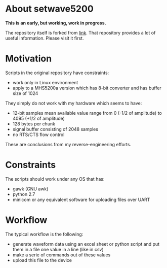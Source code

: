 About setwave5200
=================

**This is an early, but working, work in progress.**

The repository itself is forked from [link](https://github.com/wd5gnr/mhs5200a). That repository provides a lot of useful information. Please visit it first.

# Motivation

Scripts in the original repository have constraints:

* work only in Linux environment
* apply to a MHS5200a version which has 8-bit converter and has buffer size of 1024

They simply do not work with my hardware which seems to have:

* 12-bit samples mean available value range from 0 (-1/2 of amplitude) to 4095 (+1/2 of amplitude)
* 128 bytes per chunk
* signal buffer consisting of 2048 samples
* no RTS/CTS flow control

These are conclusions from my reverse-engineering efforts.

# Constraints

The scripts should work under any OS that has:

* gawk (GNU awk) 
* python 2.7
* minicom or any equivalent software for uploading files over UART

# Workflow

The typical workflow is the following:

* generate waveform data using an excel sheet or python script and put them in a file one value in a line (like in csv)
* make a serie of commands out of these values
* upload this file to the device
